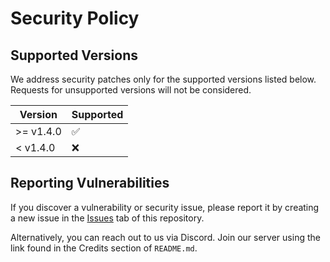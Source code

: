 # Security Policy

## Supported Versions

We address security patches only for the supported versions listed below. Requests for unsupported versions will not be considered.

| Version     | Supported          |
| ----------- | ------------------ |
| >= v1.4.0       | :white_check_mark: |
| < v1.4.0 | :x:            |

## Reporting Vulnerabilities

If you discover a vulnerability or security issue, please report it by creating a new issue in the [Issues](https://github.com/your-repo/issues) tab of this repository. 

Alternatively, you can reach out to us via Discord. Join our server using the link found in the Credits section of `README.md`.
